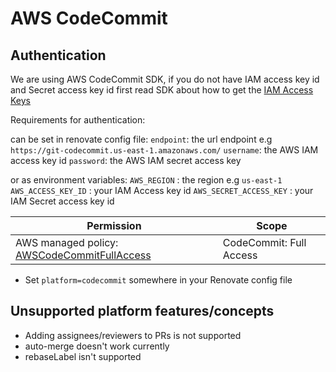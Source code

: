 # AWS CodeCommit

## Authentication

We are using AWS CodeCommit SDK,
if you do not have IAM access key id and Secret access key id
first read SDK about how to get the [IAM Access Keys](https://docs.aws.amazon.com/IAM/latest/UserGuide/id_credentials_access-keys.html)

Requirements for authentication:

can be set in renovate config file:
`endpoint`: the url endpoint e.g `https://git-codecommit.us-east-1.amazonaws.com/`
`username`: the AWS IAM access key id
`password`: the AWS IAM secret access key

or as environment variables:
`AWS_REGION` : the region e.g `us-east-1`
`AWS_ACCESS_KEY_ID` : your IAM Access key id
`AWS_SECRET_ACCESS_KEY` : your IAM Secret access key id

| Permission                                                                                                                                               | Scope                   |
| -------------------------------------------------------------------------------------------------------------------------------------------------------- | ----------------------- |
| AWS managed policy: [AWSCodeCommitFullAccess](https://docs.aws.amazon.com/codecommit/latest/userguide/security-iam-awsmanpol.html#managed-policies-full) | CodeCommit: Full Access |

- Set `platform=codecommit` somewhere in your Renovate config file

## Unsupported platform features/concepts

- Adding assignees/reviewers to PRs is not supported
- auto-merge doesn't work currently
- rebaseLabel isn't supported
